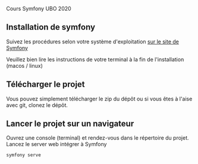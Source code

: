 Cours Symfony UBO 2020

## Installation de symfony

Suivez les procédures selon votre système d'exploitation [sur le site de Symfony](https://symfony.com/download)

Veuillez bien lire les instructions de votre terminal à la fin de l'installation (macos / linux)

## Télécharger le projet

Vous pouvez simplement télécharger le zip du dépôt ou si vous êtes à l'aise avec git, clonez le dépôt.

## Lancer le projet sur un navigateur

Ouvrez une console (terminal) et rendez-vous dans le répertoire du projet. 
Lancez le server web intégrer à Symfony 

``` symfony serve ```